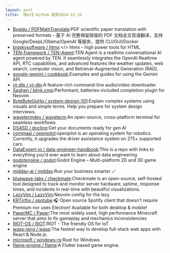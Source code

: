 ```yaml
---
layout: post
title: 【Bot】Github 趋势2024-12-16
---
```


* [Byaidu / PDFMathTranslate](https://github.com/Byaidu/PDFMathTranslate):PDF scientific paper translation with preserved formats - 基于 AI 完整保留排版的 PDF 文档全文双语翻译，支持 Google/DeepL/Ollama/OpenAI 等服务，提供 CLI/GUI/Docker
* [bigskysoftware / htmx](https://github.com/bigskysoftware/htmx):</> htmx - high power tools for HTML
* [TEN-framework / TEN-Agent](https://github.com/TEN-framework/TEN-Agent):TEN Agent is a realtime conversational AI agent powered by TEN. It seamlessly integrates the OpenAI Realtime API, RTC capabilities, and advanced features like weather updates, web search, computer vision, and Retrieval-Augmented Generation (RAG).
* [google-gemini / cookbook](https://github.com/google-gemini/cookbook):Examples and guides for using the Gemini API
* [yt-dlp / yt-dlp](https://github.com/yt-dlp/yt-dlp):A feature-rich command-line audio/video downloader
* [Saghen / blink.cmp](https://github.com/Saghen/blink.cmp):Performant, batteries-included completion plugin for Neovim
* [ByteByteGoHq / system-design-101](https://github.com/ByteByteGoHq/system-design-101):Explain complex systems using visuals and simple terms. Help you prepare for system design interviews.
* [wavetermdev / waveterm](https://github.com/wavetermdev/waveterm):An open-source, cross-platform terminal for seamless workflows
* [DS4SD / docling](https://github.com/DS4SD/docling):Get your documents ready for gen AI
* [commaai / openpilot](https://github.com/commaai/openpilot):openpilot is an operating system for robotics. Currently, it upgrades the driver assistance system on 275+ supported cars.
* [DataExpert-io / data-engineer-handbook](https://github.com/DataExpert-io/data-engineer-handbook):This is a repo with links to everything you'd ever want to learn about data engineering
* [godotengine / godot](https://github.com/godotengine/godot):Godot Engine – Multi-platform 2D and 3D game engine
* [midday-ai / midday](https://github.com/midday-ai/midday):Run your business smarter 🪄
* [bluewave-labs / checkmate](https://github.com/bluewave-labs/checkmate):Checkmate is an open-source, self-hosted tool designed to track and monitor server hardware, uptime, response times, and incidents in real-time with beautiful visualizations.
* [LazyVim / LazyVim](https://github.com/LazyVim/LazyVim):Neovim config for the lazy
* [KRTirtho / spotube](https://github.com/KRTirtho/spotube):🎧 Open source Spotify client that doesn't require Premium nor uses Electron! Available for both desktop & mobile!
* [PaperMC / Paper](https://github.com/PaperMC/Paper):The most widely used, high performance Minecraft server that aims to fix gameplay and mechanics inconsistencies
* [RIOT-OS / RIOT](https://github.com/RIOT-OS/RIOT):RIOT - The friendly OS for IoT
* [wasp-lang / wasp](https://github.com/wasp-lang/wasp):The fastest way to develop full-stack web apps with React & Node.js.
* [microsoft / windows-rs](https://github.com/microsoft/windows-rs):Rust for Windows
* [flame-engine / flame](https://github.com/flame-engine/flame):A Flutter based game engine.
